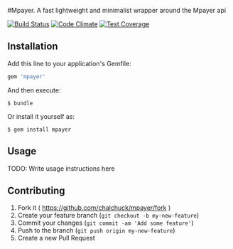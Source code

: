 #Mpayer.
A fast lightweight and minimalist wrapper around the Mpayer api

[![Build Status](https://travis-ci.org/chalchuck/mpayer.svg?branch=master)](https://travis-ci.org/chalchuck/mpayer)
[![Code Climate](https://codeclimate.com/github/chalchuck/mpayer/badges/gpa.svg)](https://codeclimate.com/github/chalchuck/mpayer)
[![Test Coverage](https://codeclimate.com/github/chalchuck/mpayer/badges/coverage.svg)](https://codeclimate.com/github/chalchuck/mpayer/coverage)

## Installation

Add this line to your application's Gemfile:

```ruby
gem 'mpayer'
```

And then execute:

    $ bundle

Or install it yourself as:

    $ gem install mpayer

## Usage

TODO: Write usage instructions here

## Contributing

1. Fork it ( https://github.com/chalchuck/mpayer/fork )
2. Create your feature branch (`git checkout -b my-new-feature`)
3. Commit your changes (`git commit -am 'Add some feature'`)
4. Push to the branch (`git push origin my-new-feature`)
5. Create a new Pull Request
